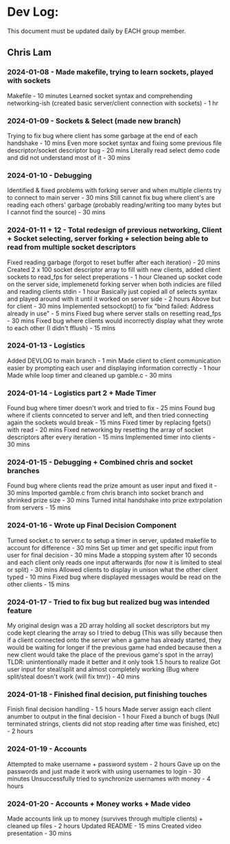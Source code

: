 # Dev Log:

This document must be updated daily by EACH group member.

## Chris Lam

### 2024-01-08 - Made makefile, trying to learn sockets, played with sockets
Makefile - 10 minutes
Learned socket syntax and comprehending networking-ish (created basic server/client connection with sockets) - 1 hr

### 2024-01-09 - Sockets & Select (made new branch)
Trying to fix bug where client has some garbage at the end of each handshake - 10 mins
Even more socket syntax and fixing some previous file descriptor/socket descriptor bug - 20 mins
Literally read select demo code and did not understand most of it - 30 mins

### 2024-01-10 - Debugging
Identified & fixed problems with forking server and when multiple clients try to connect to main server - 30 mins
Still cannot fix bug where client's are reading each others' garbage (probably reading/writing too many bytes but I cannot find the source) - 30 mins

### 2024-01-11 + 12 - Total redesign of previous networking, Client + Socket selecting, server forking + selection being able to read from multiple socket descriptors
Fixed reading garbage (forgot to reset buffer after each iteration) - 20 mins
Created 2 x 100 socket descriptor array to fill with new clients, added client sockets to read_fps for select preperations - 1 hour
Cleaned up socket code on the server side, implemenetd forking server when both indicies are filled and reading clients stdin - 1 hour
Basically just copied all of selects syntax and played around with it until it worked on server side - 2 hours
Above but for client - 30 mins
Implemented setsockopt() to fix "bind failed: Address already in use" - 5 mins
Fixed bug where server stalls on resetting read_fps - 30 mins
Fixed bug where clients would incorrectly display what they wrote to each other (I didn't fflush) - 15 mins

### 2024-01-13 - Logistics
Added DEVLOG to main branch - 1 min
Made client to client communication easier by prompting each user and displaying information correctly - 1 hour
Made while loop timer and cleaned up gamble.c - 30 mins

### 2024-01-14 - Logistics part 2 + Made Timer
Found bug where timer doesn't work and tried to fix - 25 mins
Found bug where if clients connceted to server and left, and then tried connecting again the sockets would break - 15 mins
Fixed timer by replacing fgets() with read - 20 mins
Fixed networking by resetting the array of socket descriptors after every iteration - 15 mins
Implemented timer into clients - 30 mins

### 2024-01-15 - Debugging + Combined chris and socket branches
Found bug where clients read the prize amount as user input and fixed it - 30 mins
Imported gamble.c from chris branch into socket branch and shrinked prize size - 30 mins
Turned inital handshake into prize extrpolation from servers - 15 mins

### 2024-01-16 - Wrote up Final Decision Component  
Turned socket.c to server.c to setup a timer in server, updated makefile to account for difference - 30 mins
Set up timer and get specific input from user for final decision - 30 mins
Made a stopping system after 10 seconds and each client only reads one input afterwards (for now it is limited to steal or split) - 30 mins
Allowed clients to display in unison what the other client typed - 10 mins
Fixed bug where displayed messages would be read on the other clients - 15 mins

### 2024-01-17 - Tried to fix bug but realized bug was intended feature
My original design was a 2D array holding all socket descriptors but my code kept clearing the array so I tried to debug
(This was silly because then if a client connected onto the server when a game has already started, they would be waiting for longer
if the previous game had ended because then a new client would take the place of the previous game's spot in the array)
TLDR: unintentionally made it better and it only took 1.5 hours to realize
Got user input for steal/split and almost completely working (Bug where split/steal doesn't work (will fix tmr)) - 40 mins

### 2024-01-18 - Finished final decision, put finishing touches
Finish final decision handling - 1.5 hours
Made server assign each client anumber to output in the final decision - 1 hour
Fixed a bunch of bugs (Null terminated strings, clients did not stop reading after time was finished, etc) - 2 hours

### 2024-01-19 - Accounts
Attempted to make username + password system - 2 hours
Gave up on the passwords and just made it work with using usernames to login - 30 minutes
Unsuccessfully tried to synchronize usernames with money - 4 hours

### 2024-01-20 - Accounts + Money works + Made video
Made accounts link up to money (survives through multiple clients) + cleaned up files - 2 hours
Updated README - 15 mins
Created video presentation - 30 mins
